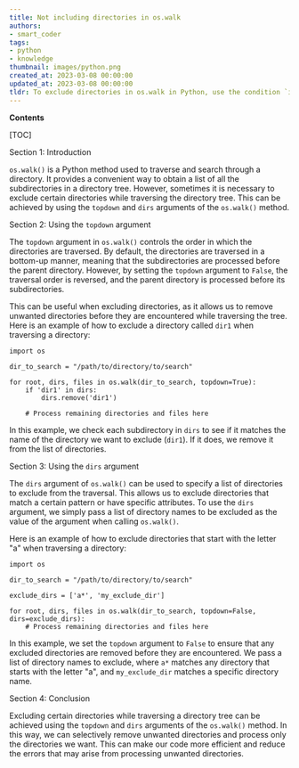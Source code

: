 ```yaml
---
title: Not including directories in os.walk
authors:
- smart_coder
tags:
- python
- knowledge
thumbnail: images/python.png
created_at: 2023-03-08 00:00:00
updated_at: 2023-03-08 00:00:00
tldr: To exclude directories in os.walk in Python, use the condition `if dirpath.endswith(`<directory\_name>`)` to skip over them.
---
```


**Contents**

[TOC]

Section 1: Introduction

`os.walk()` is a Python method used to traverse and search through a directory. It provides a convenient way to obtain a list of all the subdirectories in a directory tree. However, sometimes it is necessary to exclude certain directories while traversing the directory tree. This can be achieved by using the `topdown` and `dirs` arguments of the `os.walk()` method.

Section 2: Using the `topdown` argument

The `topdown` argument in `os.walk()` controls the order in which the directories are traversed. By default, the directories are traversed in a bottom-up manner, meaning that the subdirectories are processed before the parent directory. However, by setting the `topdown` argument to `False`, the traversal order is reversed, and the parent directory is processed before its subdirectories. 

This can be useful when excluding directories, as it allows us to remove unwanted directories before they are encountered while traversing the tree. Here is an example of how to exclude a directory called `dir1` when traversing a directory:

```
import os

dir_to_search = "/path/to/directory/to/search"

for root, dirs, files in os.walk(dir_to_search, topdown=True):
    if 'dir1' in dirs:
        dirs.remove('dir1')
        
    # Process remaining directories and files here
```

In this example, we check each subdirectory in `dirs` to see if it matches the name of the directory we want to exclude (`dir1`). If it does, we remove it from the list of directories.

Section 3: Using the `dirs` argument

The `dirs` argument of `os.walk()` can be used to specify a list of directories to exclude from the traversal. This allows us to exclude directories that match a certain pattern or have specific attributes. To use the `dirs` argument, we simply pass a list of directory names to be excluded as the value of the argument when calling `os.walk()`.

Here is an example of how to exclude directories that start with the letter "a" when traversing a directory:

```
import os

dir_to_search = "/path/to/directory/to/search"

exclude_dirs = ['a*', 'my_exclude_dir']

for root, dirs, files in os.walk(dir_to_search, topdown=False, dirs=exclude_dirs):
    # Process remaining directories and files here
```

In this example, we set the `topdown` argument to `False` to ensure that any excluded directories are removed before they are encountered. We pass a list of directory names to exclude, where `a*` matches any directory that starts with the letter "a", and `my_exclude_dir` matches a specific directory name.

Section 4: Conclusion

Excluding certain directories while traversing a directory tree can be achieved using the `topdown` and `dirs` arguments of the `os.walk()` method. In this way, we can selectively remove unwanted directories and process only the directories we want. This can make our code more efficient and reduce the errors that may arise from processing unwanted directories.
